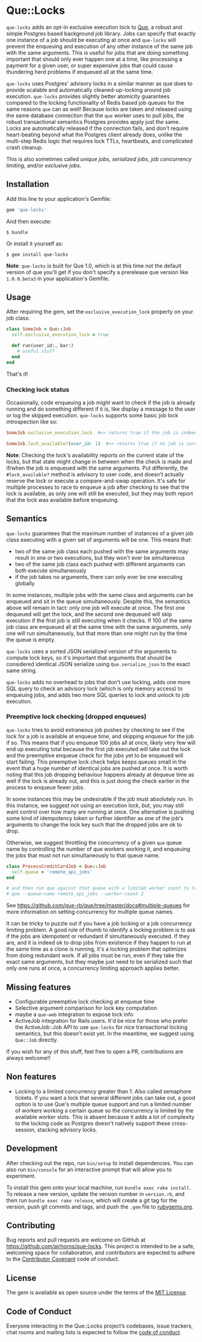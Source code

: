 # Que::Locks

`que-locks` adds an opt-in exclusive execution lock to [Que](https://github.com/que-rb/que), a robust and simple Postgres based background job library. Jobs can specify that exactly one instance of a job should be executing at once and `que-locks` will prevent the enqueuing and execution of any other instance of the same job with the same arguments. This is useful for jobs that are doing something important that should only ever happen one at a time, like processing a payment for a given user, or super expensive jobs that could cause thundering herd problems if enqueued all at the same time.

`que-locks` uses Postgres' advisory locks in a similar manner as que does to provide scalable and automatically cleaned-up-locking around job execution. `que-locks` provides slightly better atomicity guarantees compared to the locking functionality of Redis based job queues for the same reasons `que` can as well! Because locks are taken and released using the same database connection that the `que` worker uses to pull jobs, the robust transactional semantics Postgres provides apply just the same. Locks are automatically released if the connection fails, and don't require heart-beating beyond what the Postgres client already does, unlike the multi-step Redis logic that requires lock TTLs, heartbeats, and complicated crash cleanup.

This is also sometimes called _unique jobs_, _serialized jobs_, _job concurrency limiting_, and/or _exclusive jobs_.

## Installation

Add this line to your application's Gemfile:

```ruby
gem 'que-locks'
```

And then execute:

```
$ bundle
```

Or install it yourself as:

```
$ gem install que-locks
```

**Note**: `que-locks` is built for Que 1.0, which is at this time not the default version of que you'll get if you don't specify a prerelease que version like `1.0.0.beta3` in your application's Gemfile.

## Usage

After requiring the gem, set the `exclusive_execution_lock` property on your job class:

```ruby
class SomeJob < Que::Job
  self.exclusive_execution_lock = true

  def run(user_id:, bar:)
    # useful stuff
  end
end
```

That's it!

### Checking lock status

Occasionally, code enqueuing a job might want to check if the job is already running and do something different if it is, like display a message to the user or log the skipped execution. `que-locks` supports some basic job lock introspection like so:

```ruby
SomeJob.exclusive_execution_lock  #=> returns true if the job is indeed using que-locks

SomeJob.lock_available?(user_id: 1)  #=> returns true if no job is currently enqueued with these arguments or running right now holding the lock
```

**Note**: Checking the lock's availability reports on the current state of the locks, but that state might change in between when the check is made and if/when the job is enqueued with the same arguments. Put differently, the `#lock_available?` method is advisory to user code, and doesn't actually reserve the lock or execute a compare-and-swap operation. It's safe for multiple processes to race to enqueue a job after checking to see that the lock is available, as only one will still be executed, but they may both report that the lock was available before enqueuing.

## Semantics

`que-locks` guarantees that the maximum number of instances of a given job class executing with a given set of arguments will be one. This means that:

- two of the same job class each pushed with the same arguments may result in one or two executions, but they won't ever be simultaneous
- two of the same job class each pushed with different arguments can both execute simultaneously
- if the job takes no arguments, there can only ever be one executing globally

In some instances, multiple jobs with the same class and arguments can be enqueued and sit in the queue simultaneously. Despite this, the semantics above will remain in tact: only one job will execute at once. The first one dequeued will get the lock, and the second one dequeued will skip execution if the first job is still executing when it checks. If 100 of the same job class are enqueued all at the same time with the same arguments, only one will run simultaneously, but that more than one might run by the time the queue is empty.

`que-locks` uses a sorted JSON serialized version of the arguments to compute lock keys, so it's important that arguments that should be considered identical JSON serialize using `Que.serialize_json` to the exact same string.

`que-locks` adds no overhead to jobs that don't use locking, adds one more SQL query to check an advisory lock (which is only memory access) to enqueuing jobs, and adds two more SQL queries to lock and unlock to job execution.

### Preemptive lock checking (dropped enqueues)

`que-locks` tries to avoid extraneous job pushes by checking to see if the lock for a job is available at enqueue time, and skipping enqueue for the job if so. This means that if you enqueue 100 jobs all at once, likely very few will end up executing total because the first job executed will take out the lock and the preemptive enqueue check for the jobs yet to be enqueued will start failing. This preemptive lock check helps keeps queues small in the event that a huge number of identical jobs are pushed at once. It is worth noting that this job dropping behaviour happens already at dequeue time as well if the lock is already out, and this is just doing the check earlier in the process to enqueue fewer jobs.

In some instances this may be undesirable if the job must absolutely run. In this instance, we suggest not using an execution lock, but, you may still want control over how many are running at once. One alternative is pushing some kind of idempotency token or further identifier as one of the job's arguments to change the lock key such that the dropped jobs are ok to drop.

Otherwise, we suggest throttling the concurrency of a given `que` queue name by controlling the number of que workers working it, and enqueuing the jobs that must not run simultaneously to that queue name.

```ruby
class ProcessCreditCardJob < Que::Job
  self.queue = 'remote_api_jobs'
end

# and then run que against that queue with a limited worker count to take it easy on the remote API
# que --queue-name remote_api_jobs --worker-count 2
```

See https://github.com/que-rb/que/tree/master/docs#multiple-queues for more information on setting concurrency for multiple queue names.

It can be tricky to puzzle out if you have a job locking or a job concurrency limiting problem. A good rule of thumb to identify a locking problem is to ask if the jobs are idempotent or redundant if simultaneously executed. If they are, and it is indeed ok to drop jobs from existence if they happen to run at the same time as a clone is running, it's a locking problem that optimizes from doing redundant work. If all jobs must be run, even if they take the exact same arguments, but they maybe just need to be serialized such that only one runs at once, a concurrency limiting approach applies better.

## Missing features

- Configurable preemptive lock checking at enqueue time
- Selective argument comparison for lock key computation
- maybe a `que-web` integration to expose lock info
- ActiveJob integration for Rails users. It'd be nice for those who prefer the ActiveJob::Job API to use `que-locks` for nice transactional locking semantics, but this doesn't exist yet. In the meantime, we suggest using `Que::Job` directly.

If you wish for any of this stuff, feel free to open a PR, contributions are always welcome!!

## Non features

- Locking to a limited concurrency greater than 1. Also called semaphore tickets. If you want a lock that several different jobs can take out, a good option is to use Que's multiple queue support and run a limited number of workers working a certain queue so the concurrency is limited by the available worker slots. This is absent because it adds a lot of complexity to the locking code as Postgres doesn't natively support these cross-session, stacking advisory locks.

## Development

After checking out the repo, run `bin/setup` to install dependencies. You can also run `bin/console` for an interactive prompt that will allow you to experiment.

To install this gem onto your local machine, run `bundle exec rake install`. To release a new version, update the version number in `version.rb`, and then run `bundle exec rake release`, which will create a git tag for the version, push git commits and tags, and push the `.gem` file to [rubygems.org](https://rubygems.org).

## Contributing

Bug reports and pull requests are welcome on GitHub at https://github.com/airhorns/que-locks. This project is intended to be a safe, welcoming space for collaboration, and contributors are expected to adhere to the [Contributor Covenant](http://contributor-covenant.org) code of conduct.

## License

The gem is available as open source under the terms of the [MIT License](https://opensource.org/licenses/MIT).

## Code of Conduct

Everyone interacting in the Que::Locks project’s codebases, issue trackers, chat rooms and mailing lists is expected to follow the [code of conduct](https://github.com/hornairs/que-locks/blob/master/CODE_OF_CONDUCT.md).
